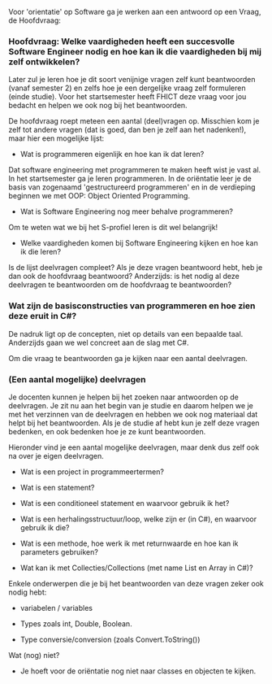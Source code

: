 Voor 'orientatie' op Software ga je werken aan een antwoord op een Vraag, de Hoofdvraag:

### Hoofdvraag: Welke vaardigheden heeft een succesvolle Software Engineer nodig en hoe kan ik die vaardigheden bij mij zelf ontwikkelen?

Later zul je leren hoe je dit soort venijnige vragen zelf kunt beantwoorden (vanaf semester 2) en zelfs hoe je een dergelijke vraag zelf formuleren (einde studie). Voor het startsemester heeft FHICT deze vraag voor jou bedacht en helpen we ook nog bij het beantwoorden.

De hoofdvraag roept meteen een aantal (deel)vragen op.  Misschien kom je zelf tot andere vragen (dat is goed, dan ben je zelf aan het nadenken!), maar hier een mogelijke lijst:

- Wat is programmeren eigenlijk en hoe kan ik dat leren?

Dat software engineering met programmeren te maken heeft wist je vast al. In het startsemester ga je leren programmeren.
In de oriëntatie leer je de basis van zogenaamd 'gestructureerd programmeren' en in de verdieping beginnen we met OOP: Object Oriented Programming.

- Wat is Software Engineering nog meer behalve programmeren?

Om te weten wat we bij het S-profiel leren is dit wel belangrijk!

- Welke vaardigheden komen bij Software Engineering kijken en hoe kan ik die leren?



Is de lijst deelvragen compleet? Als je deze vragen beantwoord hebt, heb je dan ook de hoofdvraag beantwoord? Anderzijds: is het nodig al deze deelvragen te beantwoorden om de hoofdvraag te beantwoorden?  




### Wat zijn de basisconstructies van programmeren en hoe zien deze eruit in C#?

De nadruk ligt op de concepten, niet op details van een bepaalde taal. Anderzijds gaan we wel concreet aan de slag met C#.

Om die vraag te beantwoorden ga je kijken naar een aantal deelvragen.

### (Een aantal mogelijke) deelvragen

Je docenten kunnen je helpen bij het zoeken naar antwoorden op de deelvragen. Je zit nu aan het begin van je studie en daarom helpen we je met het verzinnen van de deelvragen en hebben we ook nog materiaal dat helpt bij het beantwoorden. Als je de studie af hebt kun je zelf deze vragen bedenken, en ook bedenken hoe je ze kunt beantwoorden.

Hieronder vind je een aantal mogelijke deelvragen, maar denk dus zelf ook na over je eigen deelvragen.

- Wat is een project in programmeertermen?

- Wat is een statement?

- Wat is een conditioneel statement en waarvoor gebruik ik het?

- Wat is een herhalingsstructuur/loop, welke zijn er (in C#), en waarvoor gebruik ik die?

- Wat is een methode, hoe werk ik met returnwaarde en hoe kan ik parameters gebruiken?

- Wat kan ik met Collecties/Collections (met name List en Array in C#)?

Enkele onderwerpen die je bij het beantwoorden van deze vragen zeker ook nodig hebt:

- variabelen / variables

- Types zoals int, Double, Boolean.

- Type conversie/conversion (zoals Convert.ToString())

Wat (nog) niet?

- Je hoeft voor de oriëntatie nog niet naar classes en objecten te kijken. 
